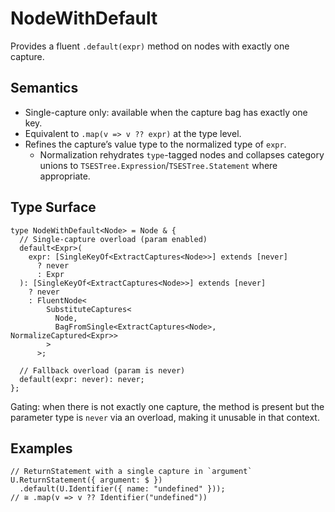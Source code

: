 # NodeWithDefault

Provides a fluent `.default(expr)` method on nodes with exactly one capture.

## Semantics

- Single-capture only: available when the capture bag has exactly one key.
- Equivalent to `.map(v => v ?? expr)` at the type level.
- Refines the capture’s value type to the normalized type of `expr`.
  - Normalization rehydrates `type`-tagged nodes and collapses category unions
    to `TSESTree.Expression`/`TSESTree.Statement` where appropriate.

## Type Surface

```
type NodeWithDefault<Node> = Node & {
  // Single-capture overload (param enabled)
  default<Expr>(
    expr: [SingleKeyOf<ExtractCaptures<Node>>] extends [never]
      ? never
      : Expr
  ): [SingleKeyOf<ExtractCaptures<Node>>] extends [never]
    ? never
    : FluentNode<
        SubstituteCaptures<
          Node,
          BagFromSingle<ExtractCaptures<Node>, NormalizeCaptured<Expr>>
        >
      >;

  // Fallback overload (param is never)
  default(expr: never): never;
};
```

Gating: when there is not exactly one capture, the method is present but the
parameter type is `never` via an overload, making it unusable in that context.

## Examples

```
// ReturnStatement with a single capture in `argument`
U.ReturnStatement({ argument: $ })
  .default(U.Identifier({ name: "undefined" }));
// ≅ .map(v => v ?? Identifier("undefined"))
```
